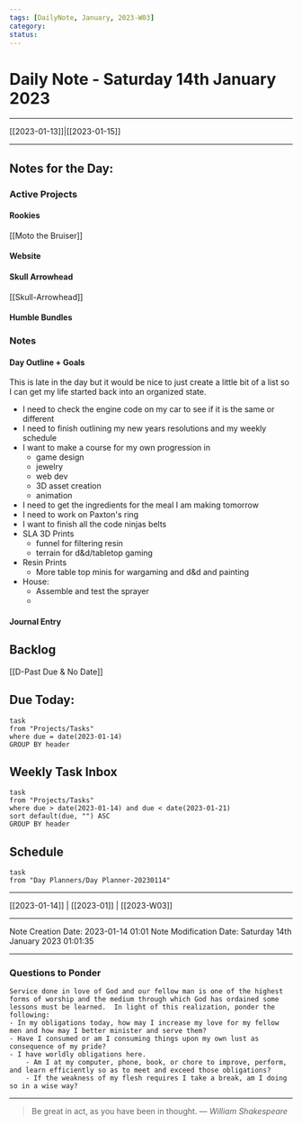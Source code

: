 ```yaml
---
tags: [DailyNote, January, 2023-W03]
category:
status:
---
```


# Daily Note - Saturday 14th January 2023

---
[[2023-01-13]]|[[2023-01-15]]

---

## Notes for the Day:
### Active Projects
#### Rookies
[[Moto the Bruiser]]
#### Website
#### Skull Arrowhead
[[Skull-Arrowhead]]
#### Humble Bundles

### Notes
#### Day Outline + Goals
This is late in the day but it would be nice to just create a little bit of a list so I can get my life started back into an organized state. 
- I need to check the engine code on my car to see if it is the same or different
- I need to finish outlining my new years resolutions and my weekly schedule 
- I want to make a course for my own progression in
	- game design
	- jewelry
	- web dev
	- 3D asset creation
	- animation
- I need to get the ingredients for the meal I am making tomorrow
- I need to work on Paxton's ring
- I want to finish all the code ninjas belts
- SLA 3D Prints
	- funnel for filtering resin
	- terrain for d&d/tabletop gaming
- Resin Prints
	- More table top minis for wargaming and d&d and painting
- House:
	- Assemble and test the sprayer
	- 
#### Journal Entry

## Backlog
[[D-Past Due & No Date]]

## Due Today:
```dataview
task
from "Projects/Tasks"
where due = date(2023-01-14)
GROUP BY header
```

## Weekly Task Inbox
```dataview
task
from "Projects/Tasks"
where due > date(2023-01-14) and due < date(2023-01-21)
sort default(due, "") ASC
GROUP BY header
```

## Schedule
```dataview
task
from "Day Planners/Day Planner-20230114"

```
---
[[2023-01-14]] | [[2023-01]] | [[2023-W03]]

---

Note Creation Date: 2023-01-14 01:01
Note Modification Date: Saturday 14th January 2023 01:01:35 

---
### Questions to Ponder
	Service done in love of God and our fellow man is one of the highest forms of worship and the medium through which God has ordained some lessons must be learned.  In light of this realization, ponder the following:
	- In my obligations today, how may I increase my love for my fellow men and how may I better minister and serve them?
	- Have I consumed or am I consuming things upon my own lust as consequence of my pride?
	- I have worldly obligations here.  
		- Am I at my computer, phone, book, or chore to improve, perform, and learn efficiently so as to meet and exceed those obligations?  
		- If the weakness of my flesh requires I take a break, am I doing so in a wise way?

--- 
> Be great in act, as you have been in thought.
> — <cite>William Shakespeare</cite>